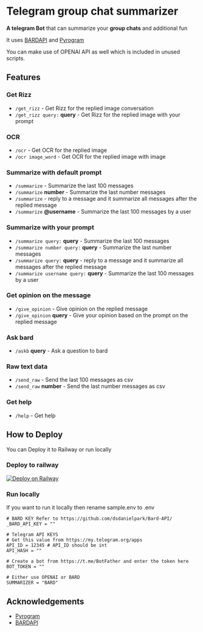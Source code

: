 # Telegram group chat summarizer
**A telegram Bot** that can summarize your **group chats** and additional fun

It uses [BARDAPI](https://github.com/dsdanielpark/Bard-API/) and [Pyrogram](https://pyrogram.org/)

You can make use of OPENAI API as well which is included in unused scripts.


## Features

### Get Rizz
* `/get_rizz` - Get Rizz for the replied image conversation
* `/get_rizz query:` **query** - Get Rizz for the replied image with your prompt

### OCR
* `/ocr` - Get OCR for the replied image
* `/ocr image_word` - Get OCR for the replied image with image

### Summarize with default prompt
* `/summarize` - Summarize the last 100 messages
* `/summarize` **number** - Summarize the last number messages
* `/summarize` - reply to a message and it summarize all messages after the replied message
* `/summarize` **@username** - Summarize the last 100 messages by a user

### Summarize with your prompt
* `/summarize query:` **query** - Summarize the last 100 messages
* `/summarize number query:` **query** - Summarize the last number messages
* `/summarize query:` **query** - reply to a message and it summarize all messages after the replied message
* `/summarize username query:` **query** - Summarize the last 100 messages by a user

### Get opinion on the message
* `/give_opinion` - Give opinion on the replied message
* `/give_opinion` **query** - Give your opinion based on the prompt on the replied message

### Ask bard
* `/askb` **query** - Ask a question to bard

### Raw text data
* `/send_raw` - Send the last 100 messages as csv
* `/send_raw` **number** - Send the last number messages as csv

### Get help
* `/help` - Get help


## How to Deploy 
You can Deploy it to Railway or run locally 

### Deploy to railway 

[![Deploy on Railway](https://railway.app/button.svg)](https://railway.app/template/TPbR3E?referralCode=JiNgRe)

### Run locally 
If you want to run it locally then rename sample.env to .env
```
# BARD KEY Refer to https://github.com/dsdanielpark/Bard-API/
_BARD_API_KEY = ""

# Telegram API KEYS
# Get this value from https://my.telegram.org/apps
API_ID = 12345 # API_ID should be int
API_HASH = ""

# Create a bot from https://t.me/BotFather and enter the token here
BOT_TOKEN = ""

# Either use OPENAI or BARD
SUMMARIZER = "BARD"
```

## Acknowledgements
* [Pyrogram](https://pyrogram.org/)
* [BARDAPI](https://github.com/dsdanielpark/Bard-API/)
